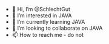 - 👋 Hi, I’m @SchlechtGut
- 👀 I’m interested in JAVA
- 🌱 I’m currently learning JAVA
- 💞️ I’m looking to collaborate on JAVA
- 📫 How to reach me - do not

<!---
SchlechtGut/SchlechtGut is a ✨ special ✨ repository because its `README.md` (this file) appears on your GitHub profile.
You can click the Preview link to take a look at your changes.
--->
